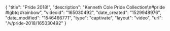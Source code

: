 {
    "title": "Pride 2018!",
    "description": "Kenneth Cole Pride Collection\n#pride #lgbtq #rainbow",
    "videoid": "165030492",
    "date_created": "1529948976",
    "date_modified": "1546466771",
    "type": "captivate",
    "layout": "video",
    "url": "\/v\/pride-2018\/165030492"
}